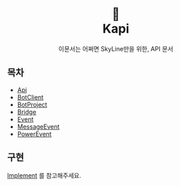 <h1 align="center">📜<br>Kapi</h1>

<p align="center">
이문서는 어쩌면 SkyLine만을 위한, API 문서
</p>

## 목차

- [Api](/builtin/Api.md)
- [BotClient](/internal/BotClient.md)
- [BotProject](/builtin/BotProject.md)
- [Bridge](/builtin/Bridge.md)
- [Event](/event/Event.md)
- [MessageEvent](/event/MessageEvent.md)
- [PowerEvent](/event/PowerEvent.md)

## 구현

[Implement](implement.md) 를 참고해주세요.
